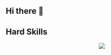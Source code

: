 ## Hi there 👋

## Hard Skills
<p align="center">
  <a href="https://skillicons.dev">
    <img src="https://skillicons.dev/icons?i=arduino,css,eclipse,figma,html,java,js,laravel,mysql,nodejs,notion,php,postman,py,react," />
  </a>
</p>
